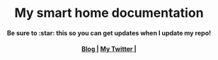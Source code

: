 <h1 align="center">
 My smart home documentation
</h1>
<h4 align="center">Be sure to :star: this so you can get updates when I update my repo!</h4>
<div align="center"><a name="menu"></a>
<h4> 
  <a href="https://www.smarthomemedic.com">
    Blog
  </a>
  <span> | </span>
  <a href="https://twitter.com/RasBe9244">
    My Twitter
  </a>
  <span> | </span>
<div align="center">
</a>
  </h4>
</div>



